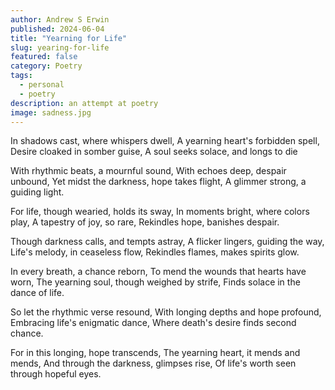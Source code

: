 ```yaml
---
author: Andrew S Erwin
published: 2024-06-04
title: "Yearning for Life"
slug: yearing-for-life
featured: false
category: Poetry
tags:
  - personal
  - poetry
description: an attempt at poetry
image: sadness.jpg
---
```


In shadows cast, where whispers dwell,
A yearning heart's forbidden spell,
Desire cloaked in somber guise,
A soul seeks solace, and longs to die

With rhythmic beats, a mournful sound,
With echoes deep, despair unbound,
Yet midst the darkness, hope takes flight,
A glimmer strong, a guiding light.

For life, though wearied, holds its sway,
In moments bright, where colors play,
A tapestry of joy, so rare,
Rekindles hope, banishes despair.

Though darkness calls, and tempts astray,
A flicker lingers, guiding the way,
Life's melody, in ceaseless flow,
Rekindles flames, makes spirits glow.

In every breath, a chance reborn,
To mend the wounds that hearts have worn,
The yearning soul, though weighed by strife,
Finds solace in the dance of life.

So let the rhythmic verse resound,
With longing depths and hope profound,
Embracing life's enigmatic dance,
Where death's desire finds second chance.

For in this longing, hope transcends,
The yearning heart, it mends and mends,
And through the darkness, glimpses rise,
Of life's worth seen through hopeful eyes.
